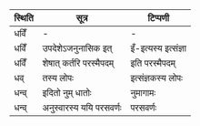 | स्थिति | सूत्र | टिप्पणी |
| ----- | ------- | ------ |
| धविँ | - | - |
| धविँ | उपदेशेऽजनुनासिक इत् | इँ-इत्यस्य इत्संज्ञा |
| धविँ | शेषात् कर्तरि परस्मैपदम् | इति परस्मैपदम् |
| धव् | तस्य लोपः | इत्संज्ञकस्य लोपः |
| धन्व् | इदितो नुम् धातोः | नुमागामः |
| धन्व् | अनुस्वारस्य ययि परसवर्णः | परसवर्णः |
